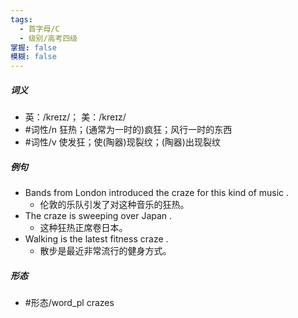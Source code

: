 ```yaml
---
tags:
  - 首字母/C
  - 级别/高考四级
掌握: false
模糊: false
---
```

##### 词义
- 英：/kreɪz/； 美：/kreɪz/
- #词性/n  狂热；(通常为一时的)疯狂；风行一时的东西
- #词性/v  使发狂；使(陶器)现裂纹；(陶器)出现裂纹
##### 例句
- Bands from London introduced the craze for this kind of music .
	- 伦敦的乐队引发了对这种音乐的狂热。
- The craze is sweeping over Japan .
	- 这种狂热正席卷日本。
- Walking is the latest fitness craze .
	- 散步是最近非常流行的健身方式。
##### 形态
- #形态/word_pl crazes
